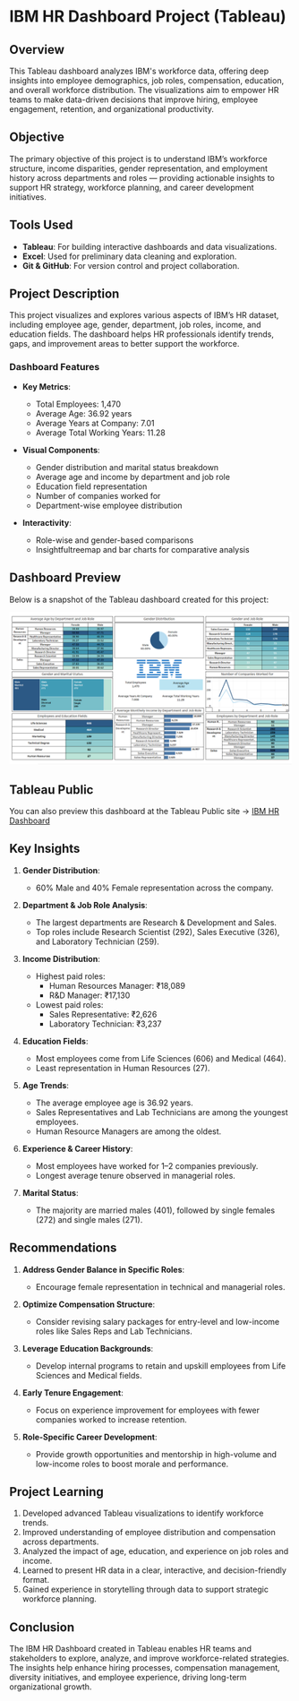 # IBM HR Dashboard Project (Tableau)

## Overview  
This Tableau dashboard analyzes IBM's workforce data, offering deep insights into employee demographics, job roles, compensation, education, and overall workforce distribution. The visualizations aim to empower HR teams to make data-driven decisions that improve hiring, employee engagement, retention, and organizational productivity.

## Objective  
The primary objective of this project is to understand IBM’s workforce structure, income disparities, gender representation, and employment history across departments and roles — providing actionable insights to support HR strategy, workforce planning, and career development initiatives.

## Tools Used  
- **Tableau**: For building interactive dashboards and data visualizations.  
- **Excel**: Used for preliminary data cleaning and exploration.  
- **Git & GitHub**: For version control and project collaboration.

## Project Description  
This project visualizes and explores various aspects of IBM’s HR dataset, including employee age, gender, department, job roles, income, and education fields. The dashboard helps HR professionals identify trends, gaps, and improvement areas to better support the workforce.

### Dashboard Features  
- **Key Metrics**:  
  - Total Employees: 1,470  
  - Average Age: 36.92 years  
  - Average Years at Company: 7.01  
  - Average Total Working Years: 11.28  

- **Visual Components**:  
  - Gender distribution and marital status breakdown  
  - Average age and income by department and job role  
  - Education field representation  
  - Number of companies worked for  
  - Department-wise employee distribution  

- **Interactivity**:  
  - Role-wise and gender-based comparisons  
  - Insightfultreemap and bar charts for comparative analysis  

## Dashboard Preview  
Below is a snapshot of the Tableau dashboard created for this project:

![IBM HR Dashboard](./Images/Dashboard.png)

## Tableau Public 
You can also preview this dashboard at the Tableau Public site  -> [IBM HR Dashboard](https://public.tableau.com/app/profile/amitkr209/viz/IBMHRDashboard_17441949492760/IBMHRDashboard)

## Key Insights  
1. **Gender Distribution**:  
   - 60% Male and 40% Female representation across the company.

2. **Department & Job Role Analysis**:  
   - The largest departments are Research & Development and Sales.  
   - Top roles include Research Scientist (292), Sales Executive (326), and Laboratory Technician (259).  

3. **Income Distribution**:  
   - Highest paid roles:  
     - Human Resources Manager: ₹18,089  
     - R&D Manager: ₹17,130  
   - Lowest paid roles:  
     - Sales Representative: ₹2,626  
     - Laboratory Technician: ₹3,237  

4. **Education Fields**:  
   - Most employees come from Life Sciences (606) and Medical (464).  
   - Least representation in Human Resources (27).  

5. **Age Trends**:  
   - The average employee age is 36.92 years.  
   - Sales Representatives and Lab Technicians are among the youngest employees.  
   - Human Resource Managers are among the oldest.  

6. **Experience & Career History**:  
   - Most employees have worked for 1–2 companies previously.  
   - Longest average tenure observed in managerial roles.  

7. **Marital Status**:  
   - The majority are married males (401), followed by single females (272) and single males (271).

## Recommendations  
1. **Address Gender Balance in Specific Roles**:  
   - Encourage female representation in technical and managerial roles.

2. **Optimize Compensation Structure**:  
   - Consider revising salary packages for entry-level and low-income roles like Sales Reps and Lab Technicians.

3. **Leverage Education Backgrounds**:  
   - Develop internal programs to retain and upskill employees from Life Sciences and Medical fields.

4. **Early Tenure Engagement**:  
   - Focus on experience improvement for employees with fewer companies worked to increase retention.

5. **Role-Specific Career Development**:  
   - Provide growth opportunities and mentorship in high-volume and low-income roles to boost morale and performance.

## Project Learning  
1. Developed advanced Tableau visualizations to identify workforce trends.  
2. Improved understanding of employee distribution and compensation across departments.  
3. Analyzed the impact of age, education, and experience on job roles and income.  
4. Learned to present HR data in a clear, interactive, and decision-friendly format.  
5. Gained experience in storytelling through data to support strategic workforce planning.

## Conclusion  
The IBM HR Dashboard created in Tableau enables HR teams and stakeholders to explore, analyze, and improve workforce-related strategies. The insights help enhance hiring processes, compensation management, diversity initiatives, and employee experience, driving long-term organizational growth.
